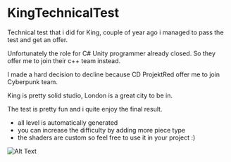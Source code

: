 # KingTechnicalTest
Technical test that i did for King, couple of year ago i managed to pass the test and get an offer. 

Unfortunately the role for C# Unity programmer already closed. So they offer me to join their c++ team instead.

I made a hard decision to decline because CD ProjektRed offer me to join Cyberpunk team.

King is pretty solid studio, London is a great city to be in.

The test is pretty fun and i quite enjoy the final result.

- all level is automatically generated
- you can increase the difficulty by adding more piece type
- the shaders are custom so feel free to use it in your project :)

![Alt Text](https://i.imgur.com/YjoWvsP.gif)
